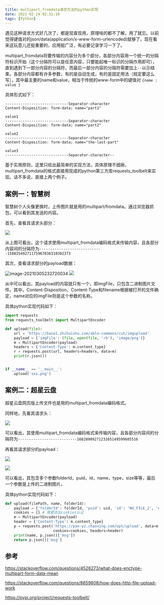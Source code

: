 ```yaml
---
title: multipart_fromdata请求方法的python实现
date: 2021-02-24 02:31:10
tags: [Python]
---
```


遇见这种请求方式好几次了，都是现查现用，原理啥的都不了解，用了就忘。以前觉得键值对的json/data(application/x-www-form-urlencoded)就够了，现在看来这玩意儿还挺重要的，应用挺广泛，有必要记录学习一下了。

<!-- more -->

multipart_fromdata将要传输的内容分为多个部分，各部分内容用一个统一的分隔符标识开始（这个分隔符可以是任意内容，只要能起唯一标识的分隔作用即可），直到遇到下一部分内容的分隔符，而最后一部分内容的分隔符需要加上`--`以示结束。各部分内容都有许多参数，有的是自动生成，有的是固定用法（规定要这么写），其中最主要的name和value，相当于传统的www-form中的键值对 `{name : value }` 

具体形式如下：

```http
-----------------------------Separator-character
Content-Disposition: form-data; name="part1"

value1
-----------------------------Separator-character
Content-Disposition: form-data; name="part2"

value2
-----------------------------Separator-character
Content-Disposition: form-data; name="the-last-part"

value3
-----------------------------Separator-character--
```

基于实用原则，这里只给出最简单的实现方法，具体原理不细揪，multipart_fromdata的格式直接用现成的python第三方库requests_toolbelt来实现。话不多说，直接上两个例子。

## 案例一：智慧树

智慧树个人头像更换时，上传图片就是用的multipart/fromdata。通过浏览器抓包，可以看到其发送的内容。

首先，查看其请求头部分：

![](https://cdn.jsdelivr.net/gh/ghcdn/img/20210305234017.png)

从上图可看出，这个请求使用multipart_fromdata编码格式来传输内容，且各部分内容间的分隔符为`-----------------------------15883549271175967036310302373`



其次，查看请求部分的payload数据：

![image-20210305232720034](https://cdn.jsdelivr.net/gh/ghcdn/img/20210305233128.png)
![](https://cdn.jsdelivr.net/gh/ghcdn/img/20210305233234.png)

从中可以看出，其payload的内容就只有一个，即imgFile，只包含二进制图片文件。其中，Content-Disposition、Content-Type和filename根据被打开的文件确定，name对应的imgFile则是这个参数的名称。

具体python实现代码如下：

```python
import requests
from requests_toolbelt import MultipartEncoder

def upload(file):
    url = 'https://base1.zhihuishu.com/able-commons/cut/imgupload'
    payload = {'imgFile': (file, open(file, 'rb'), 'image/png')}
    m = MultipartEncoder(payload)
    headers = {'Content-Type': m.content_type}
    r = requests.post(url, headers=headers, data=m)
    print(r.json())


if __name__ == '__main__':
    upload('xxx.png')
```

## 案例二：超星云盘

超星云盘网页版上传文件也是用的multipart_fromdata编码格式。

同样地，先看其请求头：

![](https://cdn.jsdelivr.net/gh/ghcdn/img/20210305235820.png)

可以看出，其使用multipart_fromdata编码格式来传输内容，且各部分内容间的分隔符为`---------------------------1682890927123165149599605516` 

再看其请求部分的payload：

![](https://cdn.jsdelivr.net/gh/ghcdn/img/20210306000414.png)

![](https://cdn.jsdelivr.net/gh/ghcdn/img/20210306000533.png)

可以看出，其包含多个参数folderId，puid，id，name，type，size等等，最后一个参数是上传的二进制图片。

具体python实现代码如下：

```python
def upload(filePath, name, folderId):
    payload = {'folderId': folderId, 'puid': uid, 'id': 'WU_FILE_2', 'name': name, 'type': 'image/png', 'lastModifiedDate': '', 'size': '', 'file': (name, open(filePath, 'rb'), 'image/png')}
    cookies = {} # 需要添加cookies认证
    m = MultipartEncoder(payload)
    header = {'Content-Type': m.content_type}
    p = requests.post('https://pan-yz.chaoxing.com/opt/upload', data=m,
                      cookies=cookies, headers=header)
    print(name, p.json()['msg'])
    return p.json()['msg']
```

## 参考

https://stackoverflow.com/questions/4526273/what-does-enctype-multipart-form-data-mean

https://stackoverflow.com/questions/8659808/how-does-http-file-upload-work

https://pypi.org/project/requests-toolbelt/